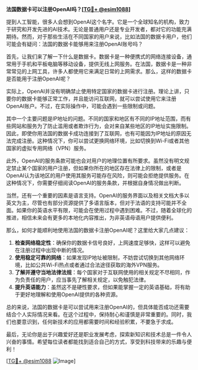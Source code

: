 **法国数据卡可以注册OpenAI吗？[[TG💪+ @esim1088](https://t.me/s/esim1088)]**

提到人工智能，很多人会想到OpenAI这个名字。它是一个全球知名的机构，致力于研究和开发先进的AI技术。无论是普通用户还是专业开发者，都对它的功能充满期待。然而，对于那些生活在不同国家的用户来说，比如法国的数据卡用户，他们可能会有疑问：法国的数据卡能够用来注册OpenAI账号吗？

首先，让我们来了解一下什么是数据卡。数据卡是一种便携式的网络连接设备，通常用于手机和平板电脑等移动设备，提供无线上网服务。在法国，数据卡是一种非常常见的上网工具，许多人都使用它来满足日常的上网需求。那么，这样的数据卡是否能用于注册OpenAI呢？

实际上，OpenAI并没有明确禁止使用特定国家的数据卡进行注册。理论上讲，只要你的数据卡能够正常工作，并且能访问互联网，就可以尝试使用它来注册OpenAI账户。不过，在实际操作中，可能会遇到一些限制或问题。

其中一个主要问题是IP地址的问题。不同的国家和地区有不同的IP地址范围，而有些网站和服务为了防止滥用或者欺诈行为，会对来自某些地区的IP地址实施限制。因此，即使你用法国的数据卡成功连接到了互联网，也有可能因为IP地址的原因无法完成注册。这种情况下，你可以尝试更换网络环境，比如切换到Wi-Fi或者其他国家的虚拟专用网络（VPN）服务。

此外，OpenAI的服务条款可能也会对用户的地理位置有所要求。虽然没有明文规定禁止某个国家的用户注册，但如果你所在的地区存在法律上的限制，或者是OpenAI认为该地区的用户使用其服务可能存在风险，则可能会拒绝提供服务。在这种情况下，你需要仔细阅读OpenAI的服务条款，并根据自身情况做出判断。

当然，还有一个重要的因素是语言支持。OpenAI的服务界面以及相关文档大多以英文为主，尽管也有部分资源提供了多语言版本，但对于法语的支持可能并不全面。如果你的英语水平有限，可能会在使用过程中遇到困难。不过，随着全球化的推进，相信未来会有更多的本地化内容推出，为非英语母语用户提供便利。

那么，如何才能顺利地使用法国的数据卡注册OpenAI呢？这里给大家几点建议：

1. **检查网络稳定性**：确保你的数据卡信号良好，上网速度足够快，这样可以避免在注册过程中出现中断的情况。
2. **使用稳定可靠的网络**：如果发现IP地址被限制，不妨尝试切换到其他网络环境，比如公共Wi-Fi热点或者通过合法途径获取的海外VPN服务。
3. **了解并遵守当地法律法规**：每个国家对于互联网使用的相关规定不尽相同，作为负责任的用户，应当事先了解相关规定，以免触犯法律。
4. **提升英语能力**：虽然这不是硬性要求，但如果能掌握一定的英语基础，将有助于更好地理解和使用OpenAI提供的各种资源。

总的来说，法国的数据卡是可以尝试用来注册OpenAI的，但具体能否成功还需要结合个人实际情况来看。在这个过程中，保持耐心和谨慎是非常重要的。同时，我们也要意识到，任何新技术的应用都需要时间和经验积累，不要急于求成。

最后，无论你是出于兴趣爱好还是职业发展考虑，探索新知识和技术总是一件令人兴奋的事情。希望每位读者都能找到适合自己的方式，享受到科技带来的乐趣与便利！

[[TG💪+ @esim1088](https://t.me/s/esim1088) ![Image](https://i.postimg.cc/4NQfJmqS/Snipaste-2025-05-13-00-14-12.png)]